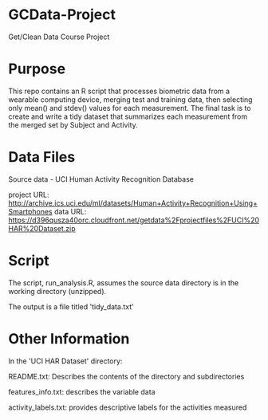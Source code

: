 # GCData-Project
Get/Clean Data Course Project


# Purpose

This repo contains an R script that processes biometric data from a wearable computing device, merging test and training data,
then selecting only mean() and stdev() values for each measurement.  The final task is to create and write a tidy dataset that 
summarizes each measurement from the merged set by Subject and Activity.

# Data Files

Source data - UCI Human Activity Recognition Database

project URL: http://archive.ics.uci.edu/ml/datasets/Human+Activity+Recognition+Using+Smartphones 
data URL: https://d396qusza40orc.cloudfront.net/getdata%2Fprojectfiles%2FUCI%20HAR%20Dataset.zip 

# Script

The script, run_analysis.R, assumes the source data directory is in the working directory (unzipped).

The output is a file titled 'tidy_data.txt'

# Other Information

In the 'UCI HAR Dataset' directory:

README.txt: Describes the contents of the directory and subdirectories

features_info.txt: describes the variable data

activity_labels.txt: provides descriptive labels for the activities measured
